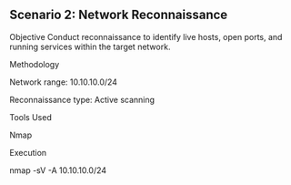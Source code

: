 ## Scenario 2: Network Reconnaissance

Objective
Conduct reconnaissance to identify live hosts, open ports, and running services within the target network.

Methodology

Network range: 10.10.10.0/24

Reconnaissance type: Active scanning

Tools Used

Nmap

Execution

nmap -sV -A 10.10.10.0/24
